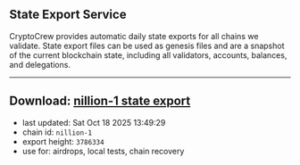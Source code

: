 ## State Export Service
CryptoCrew provides automatic daily state exports for all chains we validate. State export files can be used as genesis files and are a snapshot of the current blockchain state, including all validators, accounts, balances, and delegations.

---
**Download: [nillion-1 state export](https://ccv-s3.nbg1.your-objectstorage.com/SERVICE/nillion/nillion-1_export_3786334.json)**
---

- last updated: Sat Oct 18 2025 13:49:29
- chain id: `nillion-1`
- export height: `3786334`
- use for: airdrops, local tests, chain recovery
